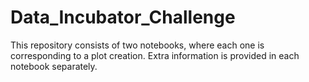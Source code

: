 # Data_Incubator_Challenge
This repository consists of two notebooks, where each one is corresponding to a plot creation. 
Extra information is provided in each notebook separately. 
